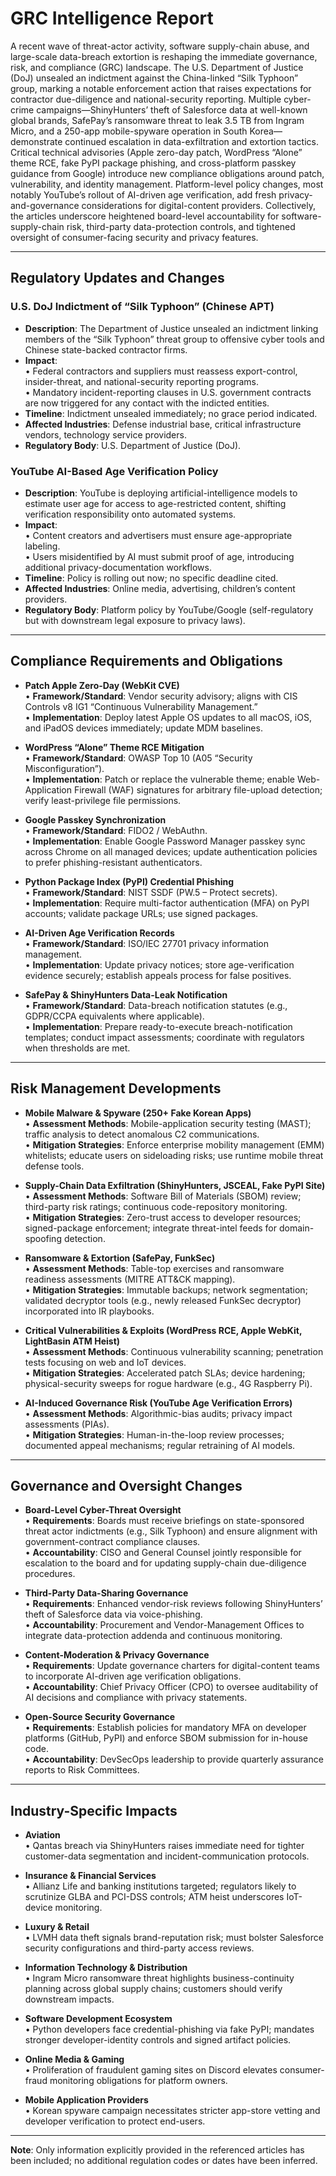 # GRC Intelligence Report  

A recent wave of threat-actor activity, software supply-chain abuse, and large-scale data-breach extortion is reshaping the immediate governance, risk, and compliance (GRC) landscape. The U.S. Department of Justice (DoJ) unsealed an indictment against the China-linked “Silk Typhoon” group, marking a notable enforcement action that raises expectations for contractor due-diligence and national-security reporting. Multiple cyber-crime campaigns—ShinyHunters’ theft of Salesforce data at well-known global brands, SafePay’s ransomware threat to leak 3.5 TB from Ingram Micro, and a 250-app mobile-spyware operation in South Korea—demonstrate continued escalation in data-exfiltration and extortion tactics. Critical technical advisories (Apple zero-day patch, WordPress “Alone” theme RCE, fake PyPI package phishing, and cross-platform passkey guidance from Google) introduce new compliance obligations around patch, vulnerability, and identity management. Platform-level policy changes, most notably YouTube’s rollout of AI-driven age verification, add fresh privacy-and-governance considerations for digital-content providers. Collectively, the articles underscore heightened board-level accountability for software-supply-chain risk, third-party data-protection controls, and tightened oversight of consumer-facing security and privacy features.

---

## Regulatory Updates and Changes  

### U.S. DoJ Indictment of “Silk Typhoon” (Chinese APT)  
- **Description**: The Department of Justice unsealed an indictment linking members of the “Silk Typhoon” threat group to offensive cyber tools and Chinese state-backed contractor firms.  
- **Impact**:  
  • Federal contractors and suppliers must reassess export-control, insider-threat, and national-security reporting programs.  
  • Mandatory incident-reporting clauses in U.S. government contracts are now triggered for any contact with the indicted entities.  
- **Timeline**: Indictment unsealed immediately; no grace period indicated.  
- **Affected Industries**: Defense industrial base, critical infrastructure vendors, technology service providers.  
- **Regulatory Body**: U.S. Department of Justice (DoJ).  

### YouTube AI-Based Age Verification Policy  
- **Description**: YouTube is deploying artificial-intelligence models to estimate user age for access to age-restricted content, shifting verification responsibility onto automated systems.  
- **Impact**:  
  • Content creators and advertisers must ensure age-appropriate labeling.  
  • Users misidentified by AI must submit proof of age, introducing additional privacy-documentation workflows.  
- **Timeline**: Policy is rolling out now; no specific deadline cited.  
- **Affected Industries**: Online media, advertising, children’s content providers.  
- **Regulatory Body**: Platform policy by YouTube/Google (self-regulatory but with downstream legal exposure to privacy laws).  

---

## Compliance Requirements and Obligations  

- **Patch Apple Zero-Day (WebKit CVE)**  
  • **Framework/Standard**: Vendor security advisory; aligns with CIS Controls v8 IG1 “Continuous Vulnerability Management.”  
  • **Implementation**: Deploy latest Apple OS updates to all macOS, iOS, and iPadOS devices immediately; update MDM baselines.  

- **WordPress “Alone” Theme RCE Mitigation**  
  • **Framework/Standard**: OWASP Top 10 (A05 “Security Misconfiguration”).  
  • **Implementation**: Patch or replace the vulnerable theme; enable Web-Application Firewall (WAF) signatures for arbitrary file-upload detection; verify least-privilege file permissions.  

- **Google Passkey Synchronization**  
  • **Framework/Standard**: FIDO2 / WebAuthn.  
  • **Implementation**: Enable Google Password Manager passkey sync across Chrome on all managed devices; update authentication policies to prefer phishing-resistant authenticators.  

- **Python Package Index (PyPI) Credential Phishing**  
  • **Framework/Standard**: NIST SSDF (PW.5 – Protect secrets).  
  • **Implementation**: Require multi-factor authentication (MFA) on PyPI accounts; validate package URLs; use signed packages.  

- **AI-Driven Age Verification Records**  
  • **Framework/Standard**: ISO/IEC 27701 privacy information management.  
  • **Implementation**: Update privacy notices; store age-verification evidence securely; establish appeals process for false positives.  

- **SafePay & ShinyHunters Data-Leak Notification**  
  • **Framework/Standard**: Data-breach notification statutes (e.g., GDPR/CCPA equivalents where applicable).  
  • **Implementation**: Prepare ready-to-execute breach-notification templates; conduct impact assessments; coordinate with regulators when thresholds are met.  

---

## Risk Management Developments  

- **Mobile Malware & Spyware (250+ Fake Korean Apps)**  
  • **Assessment Methods**: Mobile-application security testing (MAST); traffic analysis to detect anomalous C2 communications.  
  • **Mitigation Strategies**: Enforce enterprise mobility management (EMM) whitelists; educate users on sideloading risks; use runtime mobile threat defense tools.  

- **Supply-Chain Data Exfiltration (ShinyHunters, JSCEAL, Fake PyPI Site)**  
  • **Assessment Methods**: Software Bill of Materials (SBOM) review; third-party risk ratings; continuous code-repository monitoring.  
  • **Mitigation Strategies**: Zero-trust access to developer resources; signed-package enforcement; integrate threat-intel feeds for domain-spoofing detection.  

- **Ransomware & Extortion (SafePay, FunkSec)**  
  • **Assessment Methods**: Table-top exercises and ransomware readiness assessments (MITRE ATT&CK mapping).  
  • **Mitigation Strategies**: Immutable backups; network segmentation; validated decryptor tools (e.g., newly released FunkSec decryptor) incorporated into IR playbooks.  

- **Critical Vulnerabilities & Exploits (WordPress RCE, Apple WebKit, LightBasin ATM Heist)**  
  • **Assessment Methods**: Continuous vulnerability scanning; penetration tests focusing on web and IoT devices.  
  • **Mitigation Strategies**: Accelerated patch SLAs; device hardening; physical-security sweeps for rogue hardware (e.g., 4G Raspberry Pi).  

- **AI-Induced Governance Risk (YouTube Age Verification Errors)**  
  • **Assessment Methods**: Algorithmic-bias audits; privacy impact assessments (PIAs).  
  • **Mitigation Strategies**: Human-in-the-loop review processes; documented appeal mechanisms; regular retraining of AI models.  

---

## Governance and Oversight Changes  

- **Board-Level Cyber-Threat Oversight**  
  • **Requirements**: Boards must receive briefings on state-sponsored threat actor indictments (e.g., Silk Typhoon) and ensure alignment with government-contract compliance clauses.  
  • **Accountability**: CISO and General Counsel jointly responsible for escalation to the board and for updating supply-chain due-diligence procedures.  

- **Third-Party Data-Sharing Governance**  
  • **Requirements**: Enhanced vendor-risk reviews following ShinyHunters’ theft of Salesforce data via voice-phishing.  
  • **Accountability**: Procurement and Vendor-Management Offices to integrate data-protection addenda and continuous monitoring.  

- **Content-Moderation & Privacy Governance**  
  • **Requirements**: Update governance charters for digital-content teams to incorporate AI-driven age verification obligations.  
  • **Accountability**: Chief Privacy Officer (CPO) to oversee auditability of AI decisions and compliance with privacy statements.  

- **Open-Source Security Governance**  
  • **Requirements**: Establish policies for mandatory MFA on developer platforms (GitHub, PyPI) and enforce SBOM submission for in-house code.  
  • **Accountability**: DevSecOps leadership to provide quarterly assurance reports to Risk Committees.  

---

## Industry-Specific Impacts  

- **Aviation**  
  • Qantas breach via ShinyHunters raises immediate need for tighter customer-data segmentation and incident-communication protocols.  

- **Insurance & Financial Services**  
  • Allianz Life and banking institutions targeted; regulators likely to scrutinize GLBA and PCI-DSS controls; ATM heist underscores IoT-device monitoring.  

- **Luxury & Retail**  
  • LVMH data theft signals brand-reputation risk; must bolster Salesforce security configurations and third-party access reviews.  

- **Information Technology & Distribution**  
  • Ingram Micro ransomware threat highlights business-continuity planning across global supply chains; customers should verify downstream impacts.  

- **Software Development Ecosystem**  
  • Python developers face credential-phishing via fake PyPI; mandates stronger developer-identity controls and signed artifact policies.  

- **Online Media & Gaming**  
  • Proliferation of fraudulent gaming sites on Discord elevates consumer-fraud monitoring obligations for platform owners.  

- **Mobile Application Providers**  
  • Korean spyware campaign necessitates stricter app-store vetting and developer verification to protect end-users.  

---

**Note**: Only information explicitly provided in the referenced articles has been included; no additional regulation codes or dates have been inferred.